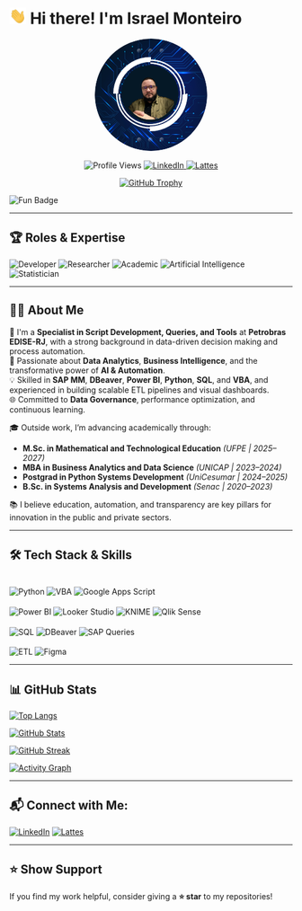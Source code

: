 # <img src="https://raw.githubusercontent.com/ABSphreak/ABSphreak/master/gifs/Hi.gif" width="30px"> Hi there! I'm Israel Monteiro

<p align="center">
  <img src="image/isra_image.png" alt="Israel Monteiro" width="200" style="border-radius: 50%;" />
</p>

<p align="center">
  <img src="https://komarev.com/ghpvc/?username=IsraelMonteiro&label=Profile%20Views&color=0e75b6&style=flat" alt="Profile Views" />
  <a href="https://www.linkedin.com/in/israelsmonteiro/">
    <img src="https://img.shields.io/badge/LinkedIn-israelsmonteiro-blue?style=flat-square&logo=linkedin" alt="LinkedIn" />
  </a>
  <a href="https://lattes.cnpq.br/6908410029291276">
    <img src="https://img.shields.io/badge/Lattes-Perfil-blue" alt="Lattes" />
  </a>
</p>

<p align="center">
  <a href="https://github.com/ryo-ma/github-profile-trophy">
    <img src="https://github-profile-trophy.vercel.app/?username=IsraelMonteiro&theme=darkhub&margin-w=10&margin-h=10" alt="GitHub Trophy" />
  </a>
</p>


![Fun Badge](https://img.shields.io/badge/Welcome%20Visitor-You're%20awesome!-%23ff69b4?style=for-the-badge)

---

## 🏆 Roles & Expertise

![Developer](https://img.shields.io/badge/Developer-%2300A98F?style=for-the-badge&logo=codeforces&logoColor=white)
![Researcher](https://img.shields.io/badge/Researcher-%23007ACC?style=for-the-badge&logo=academia&logoColor=white)
![Academic](https://img.shields.io/badge/Academic-%23F24E1E?style=for-the-badge&logo=bookstack&logoColor=white)
![Artificial Intelligence](https://img.shields.io/badge/Artificial%20Intelligence-%23FF6F00?style=for-the-badge&logo=openai&logoColor=white)
![Statistician](https://img.shields.io/badge/Statistician-%234285F4?style=for-the-badge&logo=chart-bar&logoColor=white)

---

## 👨‍💻 About Me

🎯 I'm a **Specialist in Script Development, Queries, and Tools** at **Petrobras EDISE-RJ**, with a strong background in data-driven decision making and process automation.  
🧠 Passionate about **Data Analytics**, **Business Intelligence**, and the transformative power of **AI & Automation**.  
💡 Skilled in **SAP MM**, **DBeaver**, **Power BI**, **Python**, **SQL**, and **VBA**, and experienced in building scalable ETL pipelines and visual dashboards.  
🌐 Committed to **Data Governance**, performance optimization, and continuous learning.  

🎓 Outside work, I’m advancing academically through:
- **M.Sc. in Mathematical and Technological Education** *(UFPE | 2025–2027)*
- **MBA in Business Analytics and Data Science** *(UNICAP | 2023–2024)*
- **Postgrad in Python Systems Development** *(UniCesumar | 2024–2025)*  
- **B.Sc. in Systems Analysis and Development** *(Senac | 2020–2023)*

📚 I believe education, automation, and transparency are key pillars for innovation in the public and private sectors.

---

## 🛠 Tech Stack & Skills

<div style="display: inline_block"><br/>
    <img align="center" alt="Python" src="https://img.shields.io/badge/Python-3776AB?style=for-the-badge&logo=python&logoColor=white" />
    <img align="center" alt="VBA" src="https://img.shields.io/badge/VBA-217346?style=for-the-badge&logo=microsoft-excel&logoColor=white" />
    <img align="center" alt="Google Apps Script" src="https://img.shields.io/badge/Google%20Apps%20Script-4285F4?style=for-the-badge&logo=googlecloud&logoColor=white" />
    <br/><br/>
    <img align="center" alt="Power BI" src="https://img.shields.io/badge/Power%20BI-F2C811?style=for-the-badge&logo=powerbi&logoColor=black" />
    <img align="center" alt="Looker Studio" src="https://img.shields.io/badge/Looker%20Studio-4285F4?style=for-the-badge&logo=looker&logoColor=white" />
    <img align="center" alt="KNIME" src="https://img.shields.io/badge/KNIME-FFC107?style=for-the-badge&logo=knime&logoColor=black" />
    <img align="center" alt="Qlik Sense" src="https://img.shields.io/badge/Qlik%20Sense-74C947?style=for-the-badge&logo=qlik&logoColor=white" />
    <br/><br/>
    <img align="center" alt="SQL" src="https://img.shields.io/badge/SQL-336791?style=for-the-badge&logo=postgresql&logoColor=white" />
    <img align="center" alt="DBeaver" src="https://img.shields.io/badge/DBeaver-003B57?style=for-the-badge&logo=dbeaver&logoColor=white" />
    <img align="center" alt="SAP Queries" src="https://img.shields.io/badge/SAP-0FAAFF?style=for-the-badge&logo=sap&logoColor=white" />
    <br/><br/>
    <img align="center" alt="ETL" src="https://img.shields.io/badge/ETL-FF6F00?style=for-the-badge&logo=apache-spark&logoColor=white" />
    <img align="center" alt="Figma" src="https://img.shields.io/badge/Figma-F24E1E?style=for-the-badge&logo=figma&logoColor=white" />
</div>

---

## 📊 GitHub Stats

[![Top Langs](https://github-readme-stats.vercel.app/api/top-langs/?username=IsraelMonteiro&layout=compact&theme=highcontrast)](https://github.com/anuraghazra/github-readme-stats)

[![GitHub Stats](https://github-readme-stats.vercel.app/api?username=IsraelMonteiro&show_icons=true&theme=highcontrast)](https://github.com/anuraghazra/github-readme-stats)

[![GitHub Streak](https://streak-stats.demolab.com/?user=IsraelMonteiro&theme=dark)](https://git.io/streak-stats)

[![Activity Graph](https://github-readme-activity-graph.vercel.app/graph?username=IsraelMonteiro&theme=high-contrast)](https://github.com/Ashutosh00710/github-readme-activity-graph)

---

## 📬 Connect with Me:

[![LinkedIn](https://img.shields.io/badge/LinkedIn-israelsmonteiro-blue?style=flat-square&logo=linkedin)](https://www.linkedin.com/in/israelsmonteiro/)
[![Lattes](https://img.shields.io/badge/Lattes-Perfil-blue)](https://lattes.cnpq.br/6908410029291276)

---

## ⭐ Show Support

If you find my work helpful, consider giving a **⭐ star** to my repositories!